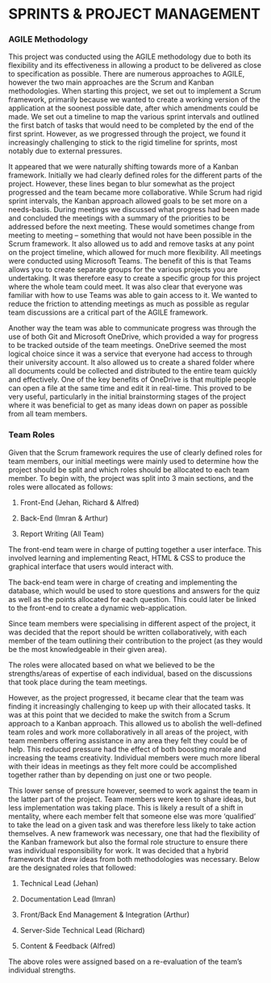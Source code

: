 # SPRINTS & PROJECT MANAGEMENT 

### AGILE Methodology 

This project was conducted using the AGILE methodology due to both its flexibility and its effectiveness in allowing a product to be delivered as close to specification as possible. There are numerous approaches to AGILE, however the two main approaches are the Scrum and Kanban methodologies. When starting this project, we set out to implement a Scrum framework, primarily because we wanted to create a working version of the application at the soonest possible date, after which amendments could be made. We set out a timeline to map the various sprint intervals and outlined the first batch of tasks that would need to be completed by the end of the first sprint. However, as we progressed through the project, we found it increasingly challenging to stick to the rigid timeline for sprints, most notably due to external pressures.  

It appeared that we were naturally shifting towards more of a Kanban framework. Initially we had clearly defined roles for the different parts of the project. However, these lines began to blur somewhat as the project progressed and the team became more collaborative. While Scrum had rigid sprint intervals, the Kanban approach allowed goals to be set more on a needs-basis. During meetings we discussed what progress had been made and concluded the meetings with a summary of the priorities to be addressed before the next meeting. These would sometimes change from meeting to meeting – something that would not have been possible in the Scrum framework. It also allowed us to add and remove tasks at any point on the project timeline, which allowed for much more flexibility. All meetings were conducted using Microsoft Teams. The benefit of this is that Teams allows you to create separate groups for the various projects you are undertaking. It was therefore easy to create a specific group for this project where the whole team could meet. It was also clear that everyone was familiar with how to use Teams was able to gain access to it. We wanted to reduce the friction to attending meetings as much as possible as regular team discussions are a critical part of the AGILE framework. 

Another way the team was able to communicate progress was through the use of both Git and Microsoft OneDrive, which provided a way for progress to be tracked outside of the team meetings. OneDrive seemed the most logical choice since it was a service that everyone had access to through their university account. It also allowed us to create a shared folder where all documents could be collected and distributed to the entire team quickly and effectively. One of the key benefits of OneDrive is that multiple people can open a file at the same time and edit it in real-time. This proved to be very useful, particularly in the initial brainstorming stages of the project where it was beneficial to get as many ideas down on paper as possible from all team members. 

### Team Roles 

Given that the Scrum framework requires the use of clearly defined roles for team members, our initial meetings were mainly used to determine how the project should be split and which roles should be allocated to each team member. To begin with, the project was split into 3 main sections, and the roles were allocated as follows: 

1. Front-End (Jehan, Richard & Alfred) 

2. Back-End (Imran & Arthur) 

3. Report Writing (All Team) 

The front-end team were in charge of putting together a user interface. This involved learning and implementing React, HTML & CSS to produce the graphical interface that users would interact with.  

The back-end team were in charge of creating and implementing the database, which would be used to store questions and answers for the quiz as well as the points allocated for each question. This could later be linked to the front-end to create a dynamic web-application.  

Since team members were specialising in different aspect of the project, it was decided that the report should be written collaboratively, with each member of the team outlining their contribution to the project (as they would be the most knowledgeable in their given area). 

The roles were allocated based on what we believed to be the strengths/areas of expertise of each individual, based on the discussions that took place during the team meetings.  

However, as the project progressed, it became clear that the team was finding it increasingly challenging to keep up with their allocated tasks. It was at this point that we decided to make the switch from a Scrum approach to a Kanban approach. This allowed us to abolish the well-defined team roles and work more collaboratively in all areas of the project, with team members offering assistance in any area they felt they could be of help. This reduced pressure had the effect of both boosting morale and increasing the teams creativity. Individual members were much more liberal with their ideas in meetings as they felt more could be accomplished together rather than by depending on just one or two people.  

This lower sense of pressure however, seemed to work against the team in the latter part of the project. Team members were keen to share ideas, but less implementation was taking place. This is likely a result of a shift in mentality, where each member felt that someone else was more ‘qualified’ to take the lead on a given task and was therefore less likely to take action themselves. A new framework was necessary, one that had the flexibility of the Kanban framework but also the formal role structure to ensure there was individual responsibility for work. It was decided that a hybrid framework that drew ideas from both methodologies was necessary. Below are the designated roles that followed: 

1. Technical Lead (Jehan) 

2. Documentation Lead (Imran) 

3. Front/Back End Management & Integration (Arthur) 

4. Server-Side Technical Lead (Richard) 

5. Content & Feedback (Alfred) 

The above roles were assigned based on a re-evaluation of the team’s individual strengths.  
